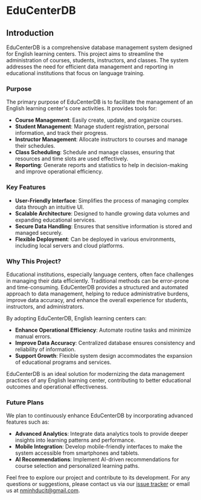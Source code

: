 # EduCenterDB

## Introduction

EduCenterDB is a comprehensive database management system designed for English learning centers. This project aims to streamline the administration of courses, students, instructors, and classes. The system addresses the need for efficient data management and reporting in educational institutions that focus on language training. 

### Purpose

The primary purpose of EduCenterDB is to facilitate the management of an English learning center's core activities. It provides tools for:

- **Course Management**: Easily create, update, and organize courses.
- **Student Management**: Manage student registration, personal information, and track their progress.
- **Instructor Management**: Allocate instructors to courses and manage their schedules.
- **Class Scheduling**: Schedule and manage classes, ensuring that resources and time slots are used effectively.
- **Reporting**: Generate reports and statistics to help in decision-making and improve operational efficiency.

### Key Features

- **User-Friendly Interface**: Simplifies the process of managing complex data through an intuitive UI.
- **Scalable Architecture**: Designed to handle growing data volumes and expanding educational services.
- **Secure Data Handling**: Ensures that sensitive information is stored and managed securely.
- **Flexible Deployment**: Can be deployed in various environments, including local servers and cloud platforms.

### Why This Project?

Educational institutions, especially language centers, often face challenges in managing their data efficiently. Traditional methods can be error-prone and time-consuming. EduCenterDB provides a structured and automated approach to data management, helping to reduce administrative burdens, improve data accuracy, and enhance the overall experience for students, instructors, and administrators.

By adopting EduCenterDB, English learning centers can:

- **Enhance Operational Efficiency**: Automate routine tasks and minimize manual errors.
- **Improve Data Accuracy**: Centralized database ensures consistency and reliability of information.
- **Support Growth**: Flexible system design accommodates the expansion of educational programs and services.

EduCenterDB is an ideal solution for modernizing the data management practices of any English learning center, contributing to better educational outcomes and operational effectiveness.

### Future Plans

We plan to continuously enhance EduCenterDB by incorporating advanced features such as:

- **Advanced Analytics**: Integrate data analytics tools to provide deeper insights into learning patterns and performance.
- **Mobile Integration**: Develop mobile-friendly interfaces to make the system accessible from smartphones and tablets.
- **AI Recommendations**: Implement AI-driven recommendations for course selection and personalized learning paths.

Feel free to explore our project and contribute to its development. For any questions or suggestions, please contact us via our [issue tracker](https://github.com/nminhducit/EduCenterDB/issues) or email us at nminhducit@gmail.com.
